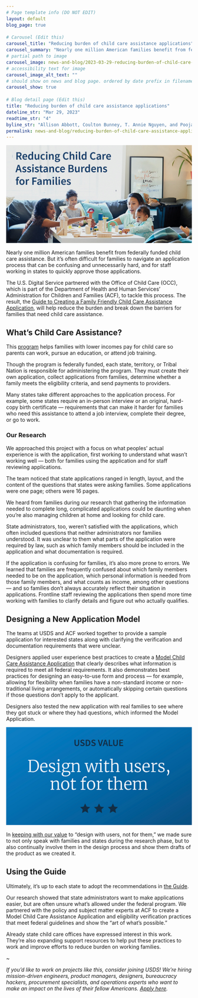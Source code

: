 ```yaml
---
# Page template info (DO NOT EDIT)
layout: default
blog_page: true

# Carousel (Edit this)
carousel_title: "Reducing burden of child care assistance applications"
carousel_summary: "Nearly one million American families benefit from federally funded child care assistance. But it’s often difficult for families to navigate an application process that can be confusing and unnecessarily hard."
# partial path to image
carousel_image: news-and-blog/2023-03-29-reducing-burden-of-child-care-assistance-applications-img/carousel_8HnacQ.jpg
# accessibility text for image
carousel_image_alt_text: ""
# should show on news and blog page. ordered by date prefix in filename
carousel_show: true

# Blog detail page (Edit this)
title: "Reducing burden of child care assistance applications"
dateline_str: "Mar 29, 2023"
readtime_str: "4"
byline_str: "Allison Abbott, Coulton Bunney, T. Annie Nguyen, and Pooja Shaw"
permalink: news-and-blog/reducing-burden-of-child-care-assistance-applications
---
```


![Photograph of two women and two young children playing at a table covered in wooden blocks. Text overlaid on the image reads "Reducing child care assistance burdens for families."](2023-03-29-reducing-burden-of-child-care-assistance-applications-img/8HnacQ.png)

Nearly one million American families benefit from federally funded child care assistance. But it’s often difficult for
families to navigate an application process that can be confusing and unnecessarily hard, and for staff working in
states to quickly approve those applications.

The U.S. Digital Service partnered with the Office of Child Care (OCC), which is part of the Department of Health and
Human Services’ Administration for Children and Families (ACF), to tackle this process. The result,
the [Guide to Creating a Family Friendly Child Care Assistance Application](https://childcareta.acf.hhs.gov/creating-family-friendly-child-care-assistance-application),
will help reduce the burden and break down the barriers for families that need child care assistance.

## What’s Child Care Assistance?

This [program](https://childcareta.acf.hhs.gov/ccdf-fundamentals/ccdf-program) helps families with lower incomes pay for
child care so parents can work, pursue an education, or attend job training.

Though the program is federally funded, each state, territory, or Tribal Nation is responsible for administering the
program. They must create their own application, collect applications from families, determine whether a family meets
the eligibility criteria, and send payments to providers.

Many states take different approaches to the application process. For example, some states require an in-person
interview or an original, hard-copy birth certificate — requirements that can make it harder for families who need this
assistance to attend a job interview, complete their degree, or go to work.

### Our Research

We approached this project with a focus on what peoples’ actual experience is with the application, first working to
understand what wasn’t working well — both for families using the application and for staff reviewing applications.

The team noticed that state applications ranged in length, layout, and the content of the questions that states were
asking families. Some applications were one page; others were 16 pages.

We heard from families during our research that gathering the information needed to complete long, complicated
applications could be daunting when you’re also managing children at home and looking for child care.

State administrators, too, weren’t satisfied with the applications, which often included questions that neither
administrators nor families understood. It was unclear to them what parts of the application were required by law, such
as which family members should be included in the application and what documentation is required.

If the application is confusing for families, it’s also more prone to errors. We learned that families are frequently
confused about which family members needed to be on the application, which personal information is needed from those
family members, and what counts as income, among other questions — and so families don’t always accurately reflect their
situation in applications. Frontline staff reviewing the applications then spend more time working with families to
clarify details and figure out who actually qualifies.

## Designing a New Application Model

The teams at USDS and ACF worked together to provide a sample application for interested states along with clarifying
the verification and documentation requirements that were unclear.

Designers applied user experience best practices to create
a [Model Child Care Assistance Application](https://childcareta.acf.hhs.gov/full-model-application) that clearly
describes what information is required to meet all federal requirements. It also demonstrates best practices for
designing an easy-to-use form and process — for example, allowing for flexibility when families have a non-standard
income or non-traditional living arrangements, or automatically skipping certain questions if those questions don’t
apply to the applicant.

Designers also tested the new application with real families to see where they got stuck or where they had questions,
which informed the Model Application.

![Graphic image of large text that reads "USDS Value: Design with users, not for them."](2023-03-29-reducing-burden-of-child-care-assistance-applications-img/g6RgdQ.png)

In [keeping with our value](/mission#our-values) to “design with users, not for them,” we made sure to not only speak
with families and states during the research phase, but to also continually involve them in the design process and show
them drafts of the product as we created it.

## Using the Guide

Ultimately, it’s up to each state to adopt the recommendations
in [the Guide](https://childcareta.acf.hhs.gov/creating-family-friendly-child-care-assistance-application).

Our research showed that state administrators want to make applications easier, but are often unsure what’s allowed
under the federal program. We partnered with the policy and subject matter experts at ACF to create a Model Child Care
Assistance Application and eligibility verification practices that meet federal guidelines and show the “art of what’s
possible.”

Already state child care offices have expressed interest in this work. They’re also expanding support resources to help
put these practices to work and improve efforts to reduce burden on working families.

~

_If you’d like to work on projects like this, consider joining USDS! We’re hiring mission-driven engineers, product
managers, designers, bureaucracy hackers, procurement specialists, and operations experts who want to make an impact on
the lives of their fellow Americans. [Apply here](/apply)._
